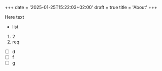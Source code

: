+++
date = '2025-01-25T15:22:03+02:00'
draft = true
title = 'About'
+++

Here text

- list

1. 2
2. req

- [ ] d
- [ ] f
- [ ] g